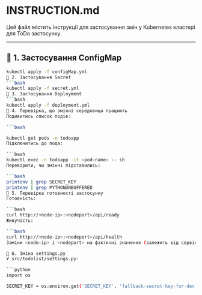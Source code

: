 # INSTRUCTION.md

Цей файл містить інструкції для застосування змін у Kubernetes кластері для ToDo застосунку.

---

## 🔹 1. Застосування ConfigMap

```bash
kubectl apply -f configMap.yml
🔹 2. Застосування Secret
```bash
kubectl apply -f secret.yml
🔹 3. Застосування Deployment
```bash
kubectl apply -f deployment.yml
🔹 4. Перевірка, що змінні середовища працюють
Подивитись список подів:

```bash

kubectl get pods -n todoapp
Підключитись до пода:

```bash
kubectl exec -n todoapp -it <pod-name> -- sh
Перевірити, чи змінні підставились:

```bash
printenv | grep SECRET_KEY
printenv | grep PYTHONUNBUFFERED
🔹 5. Перевірка готовності застосунку
Готовність:

```bash
curl http://<node-ip>:<nodeport>/api/ready
Живучість:

```bash
curl http://<node-ip>:<nodeport>/api/health
Заміни <node-ip> і <nodeport> на фактичні значення (залежить від сервісу).

🔹 6. Зміна settings.py
У src/todolist/settings.py:

```python
import os

SECRET_KEY = os.environ.get('SECRET_KEY', 'fallback-secret-key-for-dev')
